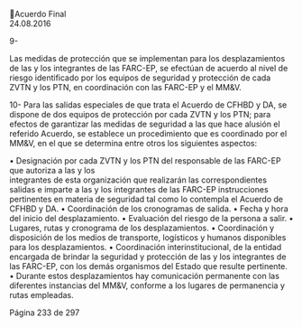 Acuerdo Final  
24.08.2016  

 
9-

Las medidas de protección que se implementan para los desplazamientos de las y los integrantes de 
las FARC-EP, se efectúan de acuerdo al nivel de riesgo identificado por los equipos de seguridad y 
protección de cada ZVTN y los PTN, en coordinación con las FARC-EP y el MM&V. 

 
10- Para las salidas especiales de que trata el Acuerdo de CFHBD y DA, se dispone  de dos equipos de 
protección por cada ZVTN y los PTN; para efectos de garantizar las medidas de seguridad a las que 
hace alusión el referido Acuerdo, se establece un procedimiento que es  coordinado por el MM&V, 
en el que se determina entre otros los siguientes aspectos: 
 
• Designación  por  cada  ZVTN  y  los  PTN  del  responsable  de  las  FARC-EP  que  autoriza  a  las  y  los  
integrantes de esta organización que realizarán las correspondientes salidas e imparte a las y los 
integrantes  de  las  FARC-EP  instrucciones  pertinentes  en  materia  de  seguridad  tal  como  lo 
contempla el Acuerdo de CFHBD y DA. 
• Coordinación de los cronogramas de salida. 
• Fecha y hora del inicio del desplazamiento. 
• Evaluación del riesgo de la persona a salir. 
• Lugares, rutas y cronograma de los desplazamientos. 
• Coordinación y disposición de los medios de transporte, logísticos y humanos disponibles para los 
desplazamientos. 
• Coordinación interinstitucional, de la entidad encargada de brindar la seguridad y protección de 
las y los integrantes de las FARC-EP, con los demás organismos del Estado que resulte pertinente. 
• Durante estos desplazamientos hay comunicación permanente con las diferentes instancias del 
MM&V, conforme a los lugares de permanencia y rutas empleadas. 
 
 
 
 
 
 
 
 
 
 
 
 
 
 
 
 
 
 
 
 
 
Página 233 de 297 
 

